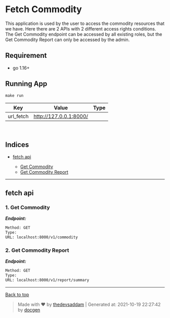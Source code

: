 
# Fetch Commodity

This application is used by the user to access the commodity resources that we have. Here there are 2 APIs with 2 different access rights conditions. The Get Commodity endpoint can be accessed by all existing roles, but the Get Commodity Report can only be accessed by the admin.

## Requirement

- go 1.16+

## Running App

`make run`


| Key | Value | Type |
| --- | ------|-------------|
| url_fetch | http://127.0.0.1:8000/ |  |

<br>


## Indices

* [fetch api](#fetch-api)

  * [Get Commodity](#1-get-commodity)
  * [Get Commodity Report](#2-get-commodity-report)


--------


## fetch api



### 1. Get Commodity



***Endpoint:***

```bash
Method: GET
Type: 
URL: localhost:8000/v1/commodity
```



### 2. Get Commodity Report



***Endpoint:***

```bash
Method: GET
Type: 
URL: localhost:8000/v1/report/summary
```



---
[Back to top](#efishery-test)
> Made with &#9829; by [thedevsaddam](https://github.com/thedevsaddam) | Generated at: 2021-10-19 22:27:42 by [docgen](https://github.com/thedevsaddam/docgen)
